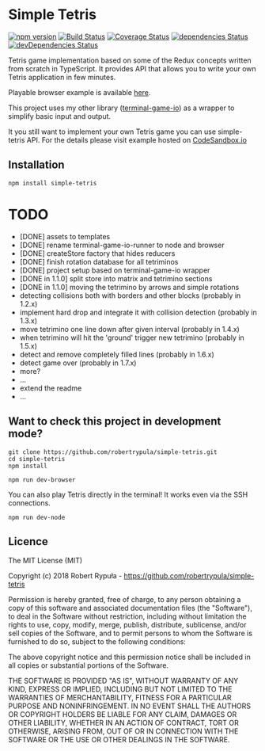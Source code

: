 # Simple Tetris

[![npm version](https://badge.fury.io/js/simple-tetris.svg)](https://badge.fury.io/js/simple-tetris)
[![Build Status](https://travis-ci.org/robertrypula/simple-tetris.svg?branch=master)](https://travis-ci.org/robertrypula/simple-tetris)
[![Coverage Status](https://coveralls.io/repos/github/robertrypula/simple-tetris/badge.svg?branch=master)](https://coveralls.io/github/robertrypula/simple-tetris?branch=master)
[![dependencies Status](https://david-dm.org/robertrypula/simple-tetris/status.svg)](https://david-dm.org/robertrypula/simple-tetris)
[![devDependencies Status](https://david-dm.org/robertrypula/simple-tetris/dev-status.svg)](https://david-dm.org/robertrypula/simple-tetris?type=dev)

Tetris game implementation based on some of the Redux concepts written from scratch in TypeScript. It provides
API that allows you to write your own Tetris application in few minutes.

Playable browser example is available [here](http://rypula.pl/simple-tetris/terminal-game-io-runner-browser.html).

This project uses my other library ([terminal-game-io](https://github.com/robertrypula/terminal-game-io)) as a wrapper
to simplify basic input and output.

It you still want to implement your own Tetris game you can use simple-tetris API. For the details 
please visit example hosted on [CodeSandbox.io](https://codesandbox.io/s/l9o0lmm607)

## Installation

```
npm install simple-tetris
```

# TODO

- [DONE] assets to templates
- [DONE] rename terminal-game-io-runner to node and browser
- [DONE] createStore factory that hides reducers
- [DONE] finish rotation database for all tetriminos
- [DONE] project setup based on terminal-game-io wrapper
- [DONE in 1.1.0] split store into matrix and tetrimino sections
- [DONE in 1.1.0] moving the tetrimino by arrows and simple rotations
- detecting collisions both with borders and other blocks (probably in 1.2.x)
- implement hard drop and integrate it with collision detection (probably in 1.3.x)
- move tetrimino one line down after given interval (probably in 1.4.x) 
- when tetrimino will hit the 'ground' trigger new tetrimino (probably in 1.5.x)
- detect and remove completely filled lines (probably in 1.6.x)
- detect game over (probably in 1.7.x)
- more?
- ...   
- extend the readme
- ...

## Want to check this project in development mode?

```
git clone https://github.com/robertrypula/simple-tetris.git
cd simple-tetris
npm install

npm run dev-browser
```

You can also play Tetris directly in the terminal! It works even via the SSH connections.

```
npm run dev-node
```

## Licence

The MIT License (MIT)

Copyright (c) 2018 Robert Rypuła - https://github.com/robertrypula/simple-tetris

Permission is hereby granted, free of charge, to any person obtaining a copy of
this software and associated documentation files (the "Software"), to deal in
the Software without restriction, including without limitation the rights to
use, copy, modify, merge, publish, distribute, sublicense, and/or sell copies of
the Software, and to permit persons to whom the Software is furnished to do so,
subject to the following conditions:

The above copyright notice and this permission notice shall be included in all
copies or substantial portions of the Software.

THE SOFTWARE IS PROVIDED "AS IS", WITHOUT WARRANTY OF ANY KIND, EXPRESS OR
IMPLIED, INCLUDING BUT NOT LIMITED TO THE WARRANTIES OF MERCHANTABILITY, FITNESS
FOR A PARTICULAR PURPOSE AND NONINFRINGEMENT. IN NO EVENT SHALL THE AUTHORS OR
COPYRIGHT HOLDERS BE LIABLE FOR ANY CLAIM, DAMAGES OR OTHER LIABILITY, WHETHER
IN AN ACTION OF CONTRACT, TORT OR OTHERWISE, ARISING FROM, OUT OF OR IN
CONNECTION WITH THE SOFTWARE OR THE USE OR OTHER DEALINGS IN THE SOFTWARE.
